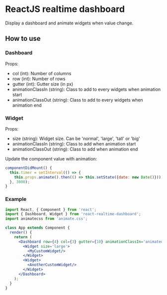 # ReactJS realtime dashboard
Display a dashboard and animate widgets when value change.

## How to use

### Dashboard

Props:
- col (int): Number of columns
- row (int): Number of rows
- gutter (int): Gutter size (in px)
- animationClassIn (string): Class to add to every widgets when animation start
- animationClassOut (string): Class to add to every widgets when animation end

### Widget

Props:
- size (string): Widget size. Can be 'normal', 'large', 'tall' or 'big'
- animationClassIn (string): Class to add when animation start
- animationClassOut (string): Class to add when animation end

Update the component value with animation:
```js
componentDidMount() {
  this.timer = setInterval(() => {
    this.props.animate().then(() => this.setState({date: new Date()}))
  }, 3000);
}
```

### Example

```jsx
import React, { Component } from 'react';
import { Dashboard, Widget } from 'react-realtime-dashboard';
import animatecss from 'animate.css';

class App extends Component {
  render() {
    return (
      <Dashboard row={4} col={3} gutter={10} animationClassIn='animated flipInX' animationClassOut='animated flipOutX'>
        <Widget size='large'>
          <MyCustomWidget/>
        </Widget>
        <Widget>
          <AnotherCustomWidget/>
        </Widget>
      </Dashboard>
    );
  }
}
```